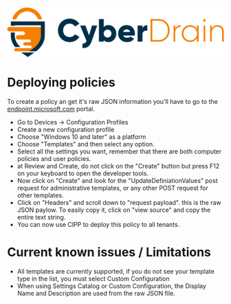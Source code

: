 <p align="center"><a href="https://cyberdrain.com" target="_blank" rel="noopener noreferrer"><img src="../assets/img/CyberDrain.png" alt="CyberDrain Logo"></a></p>

# Deploying policies

To create a policy an get it's raw JSON information you'll have to go to the [endpoint.microsoft.com](https://endpoint.microsoft.com) portal.

- Go to Devices -> Configuration Profiles
- Create a new configuration profile
- Choose "Windows 10 and later" as a platform
- Choose "Templates" and then select any option.
- Select all the settings you want, remember that there are both computer policies and user policies.
- at Review and Create, do not click on the "Create" button but press F12 on your keyboard to open the developer tools.
- Now click on "Create" and look for the "UpdateDefiniationValues" post request for administrative templates, or any other POST request for other templates. 
- Click on "Headers" and scroll down to "request payload". this is the raw JSON paylow. To easily copy it, click on "view source" and copy the entire text string.
- You can now use CIPP to deploy this policy to all tenants.



# Current known issues / Limitations

- All templates are currently supported, if you do not see your template type in the list, you must select Custom Configuration
- When using Settings Catalog or Custom Configuration, the Display Name and Description are used from the raw JSON file.